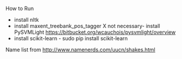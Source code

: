 How to Run
- install nltk
- install maxent_treebank_pos_tagger
X not necessary- install PySVMLight https://bitbucket.org/wcauchois/pysvmlight/overview
- install scikit-learn - sudo pip install scikit-learn

Name list from http://www.namenerds.com/uucn/shakes.html
